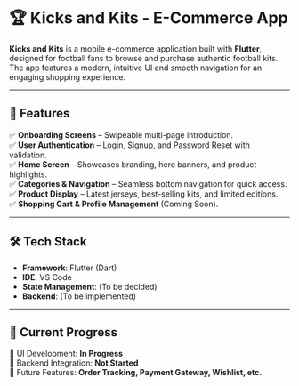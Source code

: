 # 🏆 Kicks and Kits - E-Commerce App  

**Kicks and Kits** is a mobile e-commerce application built with **Flutter**, designed for football fans to browse and purchase authentic football kits. The app features a modern, intuitive UI and smooth navigation for an engaging shopping experience.  

---

## 🚀 Features  

✅ **Onboarding Screens** – Swipeable multi-page introduction.  
✅ **User Authentication** – Login, Signup, and Password Reset with validation.  
✅ **Home Screen** – Showcases branding, hero banners, and product highlights.  
✅ **Categories & Navigation** – Seamless bottom navigation for quick access.  
✅ **Product Display** – Latest jerseys, best-selling kits, and limited editions.  
✅ **Shopping Cart & Profile Management** (Coming Soon).  

---

## 🛠 Tech Stack  

- **Framework**: Flutter (Dart)  
- **IDE**: VS Code  
- **State Management**: (To be decided)  
- **Backend**: (To be implemented)  

---

## 🎨 Current Progress  

🔹 UI Development: **In Progress**  
🔹 Backend Integration: **Not Started**  
🔹 Future Features: **Order Tracking, Payment Gateway, Wishlist, etc.**  
